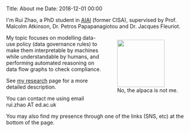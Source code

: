 Title: About me
Date: 2018-12-01 00:00

I'm Rui Zhao, a PhD student in [AIAI](http://web.inf.ed.ac.uk/aiai) (former CISA), supervised by Prof. Malcolm Atkinson, Dr. Petros Papapanagiotou and Dr. Jacques Fleuriot.

<figure style="float: right;">
<img src="{static}/images/photo.jpg" width='128' height='128' />
<figcaption>No, the alpaca is not me.</figcaption>
</figure>

My topic focuses on modelling data-use policy (data governance rules) to make them interpretable by machines while understandable by humans, and performing automated reasoning on data flow graphs to check compliance.

See [my research]({filename}research.md) page for a more detailed description.

You can contact me using email rui.zhao AT ed.ac.uk

You may also find my presence through one of the links (SNS, etc) at the bottom of the page.